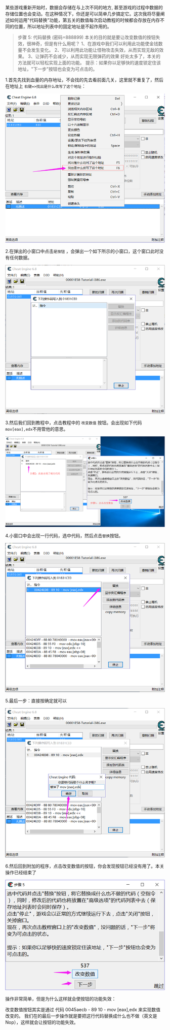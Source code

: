 某些游戏重新开始时，数据会存储在与上次不同的地方, 甚至游戏的过程中数据的存储位置也会变动。在这种情况下，你还是可以简单几步搞定它。这次我将尽量阐述如何运用"代码替换"功能，第五关的数值每次启动教程的时候都会存放在内存不同的位置，所以地址列表中的固定地址是不起作用的。

> 步骤 5: 代码替换 (密码=888899)
> 本关的目的就是要让改变数值的按钮失效，很神奇，但是有什么用呢？
> 1、在游戏中我们可以利用此功能使金钱数量不会发生变化。
> 2、可以利用此功能让怪物攻击失效，从而实现无敌的效果。
> 3、让弹药不会减少，从而实现无限弹药的效果
> 好处太多了，本关的方法就可以轻松实现上面的功能。
> 提示：如果你以足够快的速度锁定住该地址，"下一步"按钮也会变为可点击的。

1.首先先找到血量的内存地址，不会找的先去看前面几关，这里就不重复了，然后 在地址上 `右键=>找出是什么改写了这个地址`：

![](/image/1379525-20220718144721904-243718494.png)

2.在弹出的小窗口中点击`是按钮` ，会弹出一个如下所示的小窗口，这个窗口此时没有任何数据。

![](/image/1379525-20220718144734950-1768923850.png)

3.然后我们回到教程中，点击教程中的 `改变数值` 按钮。会出现如下代码`mov[eax],edx`不用管他的意思。

![](/image/1379525-20220718144749416-1730588405.png)

4.小窗口中会出现一行代码，选中代码，然后点击`替换`按钮。

![](/image/1379525-20220718144803414-1206923019.png)


5.最后一步：直接按确定就可以

![](/image/1379525-20220718144813860-1097385927.png)


6.然后回到附加的程序，点击改变数值的按钮，你会发现按钮已经没有用了。本关操作已经结束了

![](/image/1379525-20220718144823366-2106319136.png)


操作非常简单，但是为什么这样就会使按钮的功能失效：

改变数值按钮其实是通过 代码 0045aecb - 89 10 - mov [eax],edx 来实现数值改变的。
我们在的最后一步操作就是要把这行代码替换成什么也不做（英文是 Nop），这样就会让按钮的功能失效。
